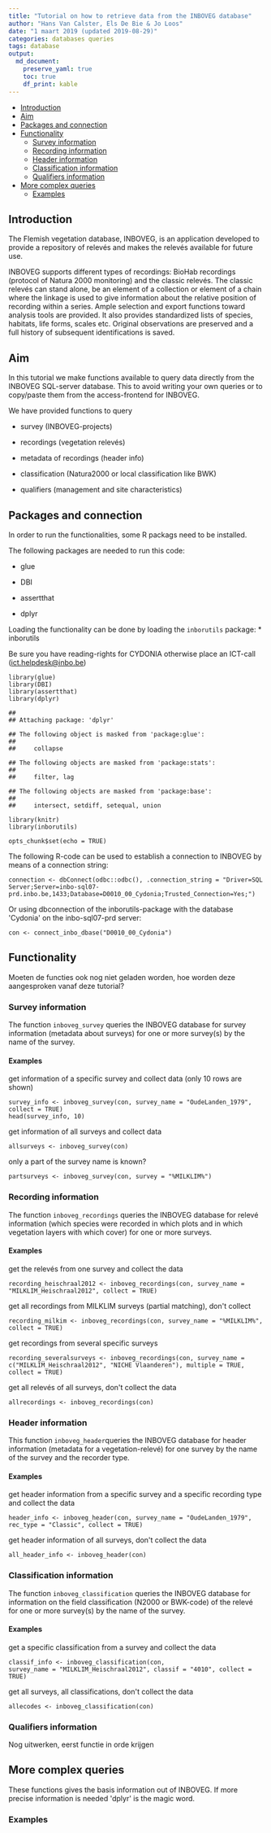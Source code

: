 ```yaml
---
title: "Tutorial on how to retrieve data from the INBOVEG database"
author: "Hans Van Calster, Els De Bie & Jo Loos"
date: "1 maart 2019 (updated 2019-08-29)"
categories: databases queries
tags: database 
output: 
  md_document:
    preserve_yaml: true
    toc: true
    df_print: kable
---
```


-   [Introduction](#introduction)
-   [Aim](#aim)
-   [Packages and connection](#packages-and-connection)
-   [Functionality](#functionality)
    -   [Survey information](#survey-information)
    -   [Recording information](#recording-information)
    -   [Header information](#header-information)
    -   [Classification information](#classification-information)
    -   [Qualifiers information](#qualifiers-information)
-   [More complex queries](#more-complex-queries)
    -   [Examples](#examples-4)

Introduction
------------

The Flemish vegetation database, INBOVEG, is an application developed to
provide a repository of relevés and makes the relevés available for
future use.

INBOVEG supports different types of recordings: BioHab recordings
(protocol of Natura 2000 monitoring) and the classic relevés. The
classic relevés can stand alone, be an element of a collection or
element of a chain where the linkage is used to give information about
the relative position of recording within a series. Ample selection and
export functions toward analysis tools are provided. It also provides
standardized lists of species, habitats, life forms, scales etc.
Original observations are preserved and a full history of subsequent
identifications is saved.

Aim
---

In this tutorial we make functions available to query data directly from
the INBOVEG SQL-server database. This to avoid writing your own queries
or to copy/paste them from the access-frontend for INBOVEG.

We have provided functions to query

-   survey (INBOVEG-projects)

-   recordings (vegetation relevés)

-   metadata of recordings (header info)

-   classification (Natura2000 or local classification like BWK)

-   qualifiers (management and site characteristics)

Packages and connection
-----------------------

In order to run the functionalities, some R packags need to be
installed.

The following packages are needed to run this code:

-   glue

-   DBI

-   assertthat

-   dplyr

Loading the functionality can be done by loading the `inborutils`
package: \* inborutils

Be sure you have reading-rights for CYDONIA otherwise place an ICT-call
(<ict.helpdesk@inbo.be>)

    library(glue)
    library(DBI)
    library(assertthat)
    library(dplyr)

    ## 
    ## Attaching package: 'dplyr'

    ## The following object is masked from 'package:glue':
    ## 
    ##     collapse

    ## The following objects are masked from 'package:stats':
    ## 
    ##     filter, lag

    ## The following objects are masked from 'package:base':
    ## 
    ##     intersect, setdiff, setequal, union

    library(knitr)
    library(inborutils)

    opts_chunk$set(echo = TRUE)

The following R-code can be used to establish a connection to INBOVEG by
means of a connection string:

<!--better to use a connection string than dsn. 
dsn requires extra steps and settings in windows odbc manager-->
    connection <- dbConnect(odbc::odbc(), .connection_string = "Driver=SQL Server;Server=inbo-sql07-prd.inbo.be,1433;Database=D0010_00_Cydonia;Trusted_Connection=Yes;")

Or using dbconnection of the inborutils-package with the database
'Cydonia' on the inbo-sql07-prd server:

    con <- connect_inbo_dbase("D0010_00_Cydonia")

Functionality
-------------

Moeten de functies ook nog niet geladen worden, hoe worden deze
aangesproken vanaf deze tutorial?

### Survey information

The function `inboveg_survey` queries the INBOVEG database for survey
information (metadata about surveys) for one or more survey(s) by the
name of the survey.

#### Examples

get information of a specific survey and collect data (only 10 rows are
shown)

    survey_info <- inboveg_survey(con, survey_name = "OudeLanden_1979", collect = TRUE)
    head(survey_info, 10)

get information of all surveys and collect data

    allsurveys <- inboveg_survey(con)

only a part of the survey name is known?

    partsurveys <- inboveg_survey(con, survey = "%MILKLIM%")

### Recording information

The function `inboveg_recordings` queries the INBOVEG database for
relevé information (which species were recorded in which plots and in
which vegetation layers with which cover) for one or more surveys.

#### Examples

get the relevés from one survey and collect the data

    recording_heischraal2012 <- inboveg_recordings(con, survey_name = 
    "MILKLIM_Heischraal2012", collect = TRUE)

get all recordings from MILKLIM surveys (partial matching), don't
collect

    recording_milkim <- inboveg_recordings(con, survey_name = "%MILKLIM%",
    collect = TRUE)

get recordings from several specific surveys

    recording_severalsurveys <- inboveg_recordings(con, survey_name =
    c("MILKLIM_Heischraal2012", "NICHE Vlaanderen"), multiple = TRUE,
    collect = TRUE)

get all relevés of all surveys, don't collect the data

    allrecordings <- inboveg_recordings(con)

### Header information

This function `inboveg_header`queries the INBOVEG database for header
information (metadata for a vegetation-relevé) for one survey by the
name of the survey and the recorder type.

#### Examples

get header information from a specific survey and a specific recording
type and collect the data

    header_info <- inboveg_header(con, survey_name = "OudeLanden_1979",
    rec_type = "Classic", collect = TRUE)

get header information of all surveys, don't collect the data

    all_header_info <- inboveg_header(con)

### Classification information

The function `inboveg_classification` queries the INBOVEG database for
information on the field classification (N2000 or BWK-code) of the
relevé for one or more survey(s) by the name of the survey.

#### Examples

get a specific classification from a survey and collect the data

    classif_info <- inboveg_classification(con, 
    survey_name = "MILKLIM_Heischraal2012", classif = "4010", collect = TRUE)

get all surveys, all classifications, don't collect the data

    allecodes <- inboveg_classification(con)

### Qualifiers information

Nog uitwerken, eerst functie in orde krijgen

More complex queries
--------------------

These functions gives the basis information out of INBOVEG. If more
precise information is needed 'dplyr' is the magic word.

### Examples

<!-- ### hieronder de oude versie -->
<!-- # Retrieving data -->
<!-- ## *iv_Survey*: -->
<!-- gives the list of all surveys in InboVeg -->
<!-- - define the name of the survey by survey <- "name" -->
<!-- ```{r} -->
<!-- survey_info <- function(survey, con) { -->
<!--   dbGetQuery(con, glue_sql( -->
<!--     "SELECT -->
<!--     ivS.Id -->
<!--     , ivS.Name -->
<!--     , ivS.Description -->
<!--     , ivS.Owner -->
<!--     , ivS.creator -->
<!--     FROM [dbo].[ivSurvey] ivS -->
<!--     WHERE ivS.Name LIKE {survey}",  -->
<!--     ivS.Name = survey, -->
<!--     .con = con )) -->
<!-- } -->
<!-- ``` -->
<!-- Example -->
<!--   * survey <- "OudeLanden_1979" -->
<!--   * SurveyInfo <- survey_info(survey, con) -->
<!--   * SurveyInfo -->
<!-- The whole list of surveys is given by   -->
<!--   *AllSurveys <- survey_info(survey = "%", .con = con) -->
<!-- Only a part of the survey name is known?  -->
<!--  *PartSurveys <- survey_info(survey = "%MILKLIM%", .con = con) -->
<!-- ## *iv_headerinfo*:  -->
<!-- gives the metadata for a vegetation-relevé (one row per vegetation-relevé identified by 'RecordingGivid') -->
<!-- - specify two parameters for the function: -->
<!--     - RecType = c('Classic', 'Classic-emmer', 'Classic-ketting', 'BioHab', 'ABS') -->
<!--     - SurveyName = to get the list, run the code under "## iv_survey -->
<!-- ```{r} -->
<!-- header_info <- function(SurveyName, RecType, .con) { -->
<!--   dbGetQuery(con, glue_sql( -->
<!--     "SELECT  -->
<!--       ivR.[RecordingGivid] -->
<!--       , ivS.Name -->
<!--       , ivR.UserReference -->
<!--       , ivR.LocationCode -->
<!--       , ivR.Latitude -->
<!--       , ivR.Longitude -->
<!--       , ivR.Area -->
<!--       , ivR.Length -->
<!--       , ivR.Width -->
<!--       , ivR.SurveyId -->
<!--       , ivR.RecTypeID -->
<!--       , coalesce(area, convert( nvarchar(20),ivR.Length * ivR.Width)) as B -->
<!--       FROM [dbo].[ivRecording] ivR -->
<!--       INNER JOIN [dbo].[ivSurvey] ivS on ivS.Id = ivR.SurveyId -->
<!--       INNER JOIN [dbo].[ivRecTypeD] ivRec on ivRec.ID = ivR.RecTypeID  -->
<!--       where ivR.NeedsWork = 0 -->
<!--       AND ivS.Name LIKE {SurveyName} -->
<!--       AND ivREc.Name LIKE {RecType}",  -->
<!--     ivS.Name = SurveyName, -->
<!--     ivRec.Name = RecType, -->
<!--     .con = con)) -->
<!-- } -->
<!-- ``` -->
<!-- Example  -->
<!--   * RecType <- "Classic" -->
<!--   * SurveyName <- "OudeLanden_1979" -->
<!--   * Headerinfo <- header_info(SurveyName, RecType, con) -->
<!--   * Headerinfo <- header_info("OudeLanden_1979", "Classic", con) -->
<!-- ## *iv_Classification_N2000*: -->
<!-- gives the N2000-code, recorderd by the observer of the relevé at the field (with or without field-key) -->
<!-- - specify the name of the survey you want to use. if none, all the classification records in inboveg will be given -->
<!-- - specify the N2000 code to retrieve all relevés indicated as this code -->
<!-- ```{r} -->
<!-- classification_info_N2000 <- function(SurveyName, N2000, .con) { -->
<!--   dbGetQuery(con, glue_sql( -->
<!--     "SELECT  -->
<!--     ivR.RecordingGivid -->
<!--     , ivS.Name as survey -->
<!--     , ivRLClas.Classif -->
<!--     , ivRLRes_Class.ActionGroup -->
<!--     , ivRLRes_Class.ListName -->
<!--     , ftN2k.Description  as Habitattype -->
<!--     , ivRLClas.Cover -->
<!--     , ftC.PctValue -->
<!--     FROM ivRecording ivR -->
<!--     INNER JOIN ivSurvey ivS on ivS.Id = ivR.surveyId -->
<!--     LEFT JOIN [dbo].[ivRLClassification] ivRLClas on ivRLClas.RecordingID = ivR.Id -->
<!--     LEFT JOIN [dbo].[ivRLResources] ivRLRes_Class on ivRLRes_Class.ResourceGIVID = ivRLClas.ClassifResource -->
<!--     LEFT JOIN [syno].[Futon_dbo_ftActionGroupList] ftAGL_Class on ftAGL_Class.ActionGroup = ivRLRes_Class.ActionGroup collate Latin1_General_CI_AI -->
<!--     AND ftAGL_Class.ListName = ivRLRes_Class.ListName collate Latin1_General_CI_AI -->
<!--     LEFT JOIN [syno].[Futon_dbo_ftN2kValues] ftN2K on ftN2K.Code = ivRLClas.Classif collate Latin1_General_CI_AI  -->
<!--     AND ftN2K.ListGIVID = ftAGL_Class.ListGIVID  -->
<!--     LEFT JOIN [dbo].[ivRLResources] ivRLR_C on ivRLR_C.ResourceGIVID = ivRLClas.CoverResource -->
<!--     LEFT JOIN [syno].[Futon_dbo_ftActionGroupList] ftAGL_C on ftAGL_C.ActionGroup = ivRLR_C.ActionGroup collate Latin1_General_CI_AI -->
<!--     AND ftAGL_C.ListName = ivRLR_C.ListName collate Latin1_General_CI_AI -->
<!--     LEFT JOIN [syno].[Futon_dbo_ftCoverValues] ftC on ftC.Code = ivRLClas.Cover collate Latin1_General_CI_AI -->
<!--     AND ftAGL_C.ListGIVID = ftC.ListGIVID  -->
<!--     WHERE ivRLClas.Classif is not NULL  -->
<!--     AND ivS.Name LIKE {SurveyName} -->
<!--     AND ivRLClas.Classif LIKE {N2000}", -->
<!--            ivS.Name = SurveyName, -->
<!--            ivRLClas.Classif = N2000,  -->
<!--            .con = con)) -->
<!-- } -->
<!-- ``` -->
<!-- Example -->
<!--   * SurveyName <- "MILKLIM_Heischraal2012" -->
<!--   * N2000 <- "4010" -->
<!--   * Classifiction <- classification_info_N2000(SurveyName, N2000, con) -->
<!--   * Classifiction2 <- classification_info_N2000("MILKLIM_Heischraal2012", "4010", con)  -->
<!-- ## iv_Classification_BWK -->
<!-- gives the BWK-code, recorderd by the observer of the relevé -->
<!-- - specify the name of the survey you want to use. if none, all the classification records in inboveg will be given -->
<!-- - specify the bwk-code to retrieve all relevés indicated as this code -->
<!-- ```{r} -->
<!-- classification_info_bwk <- function(SurveyName, BWK, .con) { -->
<!--   dbGetQuery(con, glue_sql( -->
<!--     "SELECT  -->
<!--     ivR.RecordingGivid -->
<!--     , ivS.Name as survey -->
<!--     , ivRLClas.Classif -->
<!--     , ivRLRes_Class.ActionGroup -->
<!--     , ivRLRes_Class.ListName -->
<!--     , ftBWK.Description as LocalClassification -->
<!--     , ivRLClas.Cover -->
<!--     , ftC.PctValue -->
<!--     FROM ivRecording ivR -->
<!--     INNER JOIN ivSurvey ivS on ivS.Id = ivR.surveyId -->
<!--     LEFT JOIN [dbo].[ivRLClassification] ivRLClas on ivRLClas.RecordingID = ivR.Id -->
<!--     LEFT JOIN [dbo].[ivRLResources] ivRLRes_Class on ivRLRes_Class.ResourceGIVID = ivRLClas.ClassifResource -->
<!--     LEFT JOIN [syno].[Futon_dbo_ftActionGroupList] ftAGL_Class on ftAGL_Class.ActionGroup = ivRLRes_Class.ActionGroup collate Latin1_General_CI_AI -->
<!--     AND ftAGL_Class.ListName = ivRLRes_Class.ListName collate Latin1_General_CI_AI -->
<!--     LEFT JOIN [syno].[Futon_dbo_ftBWKValues] ftBWK on ftBWK.Code = ivRLClas.Classif collate Latin1_General_CI_AI  -->
<!--     AND ftBWK.ListGIVID = ftAGL_Class.ListGIVID  -->
<!--     LEFT JOIN [dbo].[ivRLResources] ivRLR_C on ivRLR_C.ResourceGIVID = ivRLClas.CoverResource -->
<!--     LEFT JOIN [syno].[Futon_dbo_ftActionGroupList] ftAGL_C on ftAGL_C.ActionGroup = ivRLR_C.ActionGroup collate Latin1_General_CI_AI -->
<!--     AND ftAGL_C.ListName = ivRLR_C.ListName collate Latin1_General_CI_AI -->
<!--     LEFT JOIN [syno].[Futon_dbo_ftCoverValues] ftC on ftC.Code = ivRLClas.Cover collate Latin1_General_CI_AI -->
<!--     AND ftAGL_C.ListGIVID = ftC.ListGIVID  -->
<!--     WHERE ivRLClas.Classif is not NULL  -->
<!--     AND ivS.Name LIKE {SurveyName} -->
<!--     AND ivRLClas.Classif LIKE {BWK}", -->
<!--            ivS.Name = SurveyName, -->
<!--            ivRLClas.Classif = BWK,  -->
<!--            .con = con)) -->
<!-- } -->
<!-- ``` -->
<!-- Example  -->
<!--   * SurveyName <- "CultuurgraslandTypologie" -->
<!--   * BWK <- "h" -->
<!--   * Classifiction <- classification_info_bwk(SurveyName, BWK, con) -->
<!--   * Classifiction2 <- classification_info_bwk("CultuurgraslandTypologie", "h", con)  -->
<!-- ## iv_classification -->
<!-- gives the N2000-code or BWK-code, recorderd by the observer of the relevé at the field (with or without field-key) -->
<!-- - specify the name of the survey you want to use. if none, all the classification records in inboveg will be given -->
<!-- - specify the N2000 or BWK code to retrieve all relevés indicated as this code -->
<!-- ```{r} -->
<!-- classification_info_alles <- function(SurveyName, Classif, .con) { -->
<!--   dbGetQuery(con, glue_sql( -->
<!--     "Select ivR.RecordingGivid -->
<!--     , ivS.Name -->
<!--     , ivRLClas.Classif -->
<!--     , ivRLRes_Class.ActionGroup -->
<!--     , ivRLRes_Class.ListName -->
<!--     , ftBWK.Description as LocalClassification -->
<!--     , ftN2k.Description  as Habitattype -->
<!--     , ivRLClas.Cover -->
<!--     , ftC.PctValue -->
<!--     FROM ivRecording ivR -->
<!--     INNER JOIN ivSurvey ivS on ivS.Id = ivR.surveyId -->
<!--     LEFT JOIN [dbo].[ivRLClassification] ivRLClas on ivRLClas.RecordingID = ivR.Id -->
<!--     LEFT JOIN [dbo].[ivRLResources] ivRLRes_Class on ivRLRes_Class.ResourceGIVID = ivRLClas.ClassifResource -->
<!--     LEFT JOIN [syno].[Futon_dbo_ftActionGroupList] ftAGL_Class on ftAGL_Class.ActionGroup = ivRLRes_Class.ActionGroup collate Latin1_General_CI_AI -->
<!--     AND ftAGL_Class.ListName = ivRLRes_Class.ListName collate Latin1_General_CI_AI -->
<!--     LEFT JOIN [syno].[Futon_dbo_ftBWKValues] ftBWK on ftBWK.Code = ivRLClas.Classif collate Latin1_General_CI_AI  -->
<!--     AND ftBWK.ListGIVID = ftAGL_Class.ListGIVID  -->
<!--     LEFT JOIN [syno].[Futon_dbo_ftN2kValues] ftN2K on ftN2K.Code = ivRLClas.Classif collate Latin1_General_CI_AI  -->
<!--     AND ftN2K.ListGIVID = ftAGL_Class.ListGIVID  -->
<!--     LEFT JOIN [dbo].[ivRLResources] ivRLR_C on ivRLR_C.ResourceGIVID = ivRLClas.CoverResource -->
<!--     LEFT JOIN [syno].[Futon_dbo_ftActionGroupList] ftAGL_C on ftAGL_C.ActionGroup = ivRLR_C.ActionGroup collate Latin1_General_CI_AI -->
<!--     AND ftAGL_C.ListName = ivRLR_C.ListName collate Latin1_General_CI_AI -->
<!--     LEFT JOIN [syno].[Futon_dbo_ftCoverValues] ftC on ftC.Code = ivRLClas.Cover collate Latin1_General_CI_AI -->
<!--     AND ftAGL_C.ListGIVID = ftC.ListGIVID  -->
<!--     WHERE ivRLClas.Classif is not NULL ", -->
<!--     ivS.Name = SurveyName, -->
<!--     ivRLClas.Classif = Classif, -->
<!--     .con = con)) -->
<!-- } -->
<!-- ``` -->
<!-- Example  -->
<!--     *SurveyName <- "MILKLIM_Heischraal2012" -->
<!--     *Classif <- "4010"  -->
<!--     *Classif_info <- classification_info_alles(SurveyName, Classif, con) -->
<!--     *Classif_info2 <- classification_info_alles("MILKLIM_Heischraal2012", "4010", con) -->
<!--     *Allecodes <- classification_info_alles(SurveyName = "%", Classif = "%", .con = con) -->
<!-- ## iv_Relevés -->
<!-- gives the relevés (plant list with coverage) of one Survey -->
<!--  - specify the name of the survey you want to use. if none, all the records in inboveg will be given (to avoid!) -->
<!-- ```{r} -->
<!-- relevé_info_surveyname <- function(SurveyName, .con) { -->
<!--   dbGetQuery(con, glue_sql( -->
<!--           "SELECT ivS.Name -->
<!--                   , ivR.[RecordingGivid] -->
<!--                   , ivRL_Layer.LayerCode -->
<!--                   , ivRL_Layer.CoverCode -->
<!--                   , ivRL_Iden.TaxonFullText as OrignalName -->
<!--                   , Synoniem.ScientificName -->
<!--                   , ivRL_Iden.PhenologyCode -->
<!--                   , ivRL_Taxon.CoverageCode -->
<!--                   , ftCover.PctValue -->
<!--                   , ftAGL.Description as RecordingScale -->
<!--           FROM  dbo.ivSurvey ivS -->
<!--           INNER JOIN [dbo].[ivRecording] ivR  ON ivR.SurveyId = ivS.Id -->
<!--       -- Deel met soortenlijst en synoniem -->
<!--           INNER JOIN [dbo].[ivRLLayer] ivRL_Layer on ivRL_Layer.RecordingID = ivR.Id -->
<!--           INNER JOIN [dbo].[ivRLTaxonOccurrence] ivRL_Taxon on ivRL_Taxon.LayerID = ivRL_Layer.ID -->
<!--           INNER JOIN [dbo].[ivRLIdentification] ivRL_Iden on ivRL_Iden.OccurrenceID = ivRL_Taxon.ID -->
<!--           LEFT JOIN (SELECT ftTaxon.TaxonName AS TaxonFullText -->
<!--                           , COALESCE([GetSyn].TaxonName, ftTaxon.TaxonName) AS ScientificName -->
<!--                           , COALESCE([GetSyn].TaxonGIVID, ftTaxon.TaxonGIVID) AS TAXON_LIST_ITEM_KEY -->
<!--                           , COALESCE([GetSyn].TaxonQuickCode, ftTaxon.TaxonQuickCode) AS QuickCode -->
<!--                       FROM [syno].[Futon_dbo_ftTaxon] ftTaxon -->
<!--                       INNER JOIN [syno].[Futon_dbo_ftTaxonListItem] ftTLI ON ftTLI.TaxonGIVID = ftTaxon.TaxonGIVID  -->
<!--                       LEFT JOIN (SELECT ftTaxonLI.TaxonListItemGIVID -->
<!--                                       , ftTaxon.TaxonGIVID -->
<!--                                       , ftTaxon.TaxonName -->
<!--                                       , ftTaxon.TaxonQuickCode -->
<!--                                       , ftAGL.ListName -->
<!--                                       , ftTaxonLI.PreferedListItemGIVID -->
<!--                                 FROM [syno].[Futon_dbo_ftActionGroupList] ftAGL  -->
<!--                                 INNER JOIN [syno].[Futon_dbo_ftTaxonListItem] ftTaxonLI ON ftTaxonLI.TaxonListGIVID = ftAGL.ListGIVID  -->
<!--                                 LEFT JOIN [syno].[Futon_dbo_ftTaxon] ftTaxon ON ftTaxon.TaxonGIVID = ftTaxonLI.TaxonGIVID  -->
<!--                                 WHERE 1=1 -->
<!--                                 AND ftAGL.ListName = 'INBO-2011 Sci'    -->
<!--                               ) GetSyn ON GetSyn.TaxonListItemGIVID = ftTLI.PreferedListItemGIVID -->
<!--                          WHERE ftTLI.TaxonListGIVID = 'TL2011092815101010' -->
<!--                     ) Synoniem on ivRL_Iden.TaxonFullText = Synoniem.TaxonFullText collate Latin1_General_CI_AI -->
<!--       -- Hier begint deel met bedekking -->
<!--           LEFT JOIN [dbo].[ivRLResources] ivRL_Res on ivRL_Res.ResourceGIVID = ivRL_Taxon.CoverageResource -->
<!--           LEFT JOIN [syno].[Futon_dbo_ftActionGroupList] ftAGL on ftAGL.ActionGroup = ivRL_Res.ActionGroup collate Latin1_General_CI_AI -->
<!--           AND ftAGL.ListName = ivRL_Res.ListName collate Latin1_General_CI_AI -->
<!--           LEFT JOIN [syno].[Futon_dbo_ftCoverValues] ftCover on ftCover.ListGIVID = ftAGL.ListGIVID -->
<!--           AND ivRL_Taxon.CoverageCode = ftCover.Code collate Latin1_General_CI_AI -->
<!--           --WHERE ivR.NeedsWork = 0 -->
<!--           AND ivRL_Iden.Preferred = 1 -->
<!--           -- AND ivR.RecordingGivid = 'IV2014070310423184' --(dees bevat Betula pubescens Ehrh., in inboveg is prefered Betula alba L. -->
<!--           AND ivS.Name LIKE {SurveyName}", -->
<!--                 ivS.Name = Name, -->
<!--                 .con = con)) -->
<!-- } -->
<!-- ``` -->
<!-- # Example  -->
<!-- SurveyName <- "OudeLanden_1979" -->
<!-- OudeLanden <- relevé_info_surveyname(SurveyName, con) -->
<!-- OudeLanden2 <- relevé_info_surveyname("OudeLanden_1979", con) -->
<!-- # Connection -->
<!-- To close the connection: -->
<!-- ```{r} -->
<!-- dbDisconnect(con) -->
<!-- rm(con) -->
<!-- ``` -->
